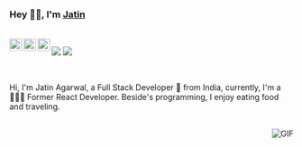 ### Hey 👋🏽, I'm [Jatin](https://jatinagarwal-1.github.io/Portfolio/)

<br/>
<a href="https://twitter.com/_jatin_agarwal">
  <img align="left" alt="Jatin | Agarwal " width="22px" src="https://cdn.jsdelivr.net/npm/simple-icons@v3/icons/twitter.svg" />
</a>
<a href="https://www.linkedin.com/in/jatin-agarwal-a12a47168//">
  <img align="left" alt="Jatin's LinkdeIN" width="22px" src="https://cdn.jsdelivr.net/npm/simple-icons@v3/icons/linkedin.svg" />
</a>

<a href="https://www.instagram.com/_jatin_agarwal/">
  <img align="left" alt="Jatin's Instagram" width="22px" src="https://cdn.jsdelivr.net/npm/simple-icons@v3/icons/instagram.svg" />
</a>

![](https://visitor-badge.glitch.me/badge?page_id=JatinAgarwal-1.JatinAgarwal-1)
![](https://www.instagram.com/_jatin_agarwal)

<br />

Hi, I'm Jatin Agarwal, a Full Stack Developer 🚀 from India, currently, I'm a 🙍🏽‍♂️ Former React Developer. Beside's programming, I enjoy eating food and traveling.

<br />

  <img align="right" alt="GIF" src="https://media.giphy.com/media/836HiJc7pgzy8iNXCn/giphy.gif" />
  
<!--
- 🔭 I’m currently working on ...
- 🌱 I’m currently learning ...
- 👯 I’m looking to collaborate on ...
- 🤔 I’m looking for help with ...
- 💬 Ask me about ...
- 📫 How to reach me: ...
- 😄 Pronouns: ...
- ⚡ Fun fact: ...
-->
